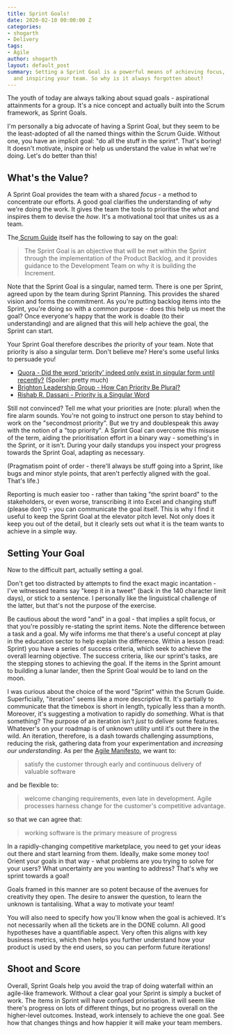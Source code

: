 ```yaml
---
title: Sprint Goals!
date: 2020-02-10 00:00:00 Z
categories:
- shogarth
- Delivery
tags:
- Agile
author: shogarth
layout: default_post
summary: Setting a Sprint Goal is a powerful means of achieving focus, motivating
  and inspiring your team. So why is it always forgotten about?
---
```


The youth of today are always talking about squad goals - aspirational attainments for a group. It's a nice concept and actually built into the Scrum framework, as Sprint Goals.

I'm personally a big advocate of having a Sprint Goal, but they seem to be the least-adopted of all the named things within the Scrum Guide. Without one, you have an implicit goal: "do all the stuff in the sprint". That's boring! It doesn't motivate, inspire or help us understand the value in what we're doing. Let's do better than this!

## What's the Value?

A Sprint Goal provides the team with a shared _focus_ - a method to concentrate our efforts. A good goal clarifies the understanding of _why_ we're doing the work. It gives the team the tools to prioritise the _what_ and inspires them to devise the _how_. It's a motivational tool that unites us as a team.

The[ Scrum Guide](https://www.scrumguides.org/scrum-guide.html "Scrum Guide") itself has the following to say on the goal:

> The Sprint Goal is an objective that will be met within the Sprint through the implementation of the Product Backlog, and it provides guidance to the Development Team on why it is building the Increment.

Note that the Sprint Goal is a singular, named term. There is one per Sprint, agreed upon by the team during Sprint Planning. This provides the shared vision and forms the commitment. As you're putting backlog items into the Sprint, you're doing so with a common purpose - does this help us meet the goal? Once everyone's happy that the work is doable (to their understanding) and are aligned that this will help achieve the goal, the Sprint can start.

Your Sprint Goal therefore describes _the_ priority of your team. Note that priority is also a singular term. Don't believe me? Here's some useful links to persuade you!

* [Quora - Did the word 'priority' indeed only exist in singular form until recently?](https://www.quora.com/Did-the-word-priority-indeed-only-exist-in-singular-form-until-recently?share=1) (Spoiler: pretty much)
* [Brighton Leadership Group - How Can Priority Be Plural?](https://brightonleadership.com/2016/04/05/can-priority-plural/)
* [Rishab R. Dassani - Priority is a Singular Word](https://dazne.net/priority/)

Still not convinced? Tell me what your priorities are (note: plural) when the fire alarm sounds. You're not going to instruct one person to stay behind to work on the "secondmost priority". But we try and doublespeak this away with the notion of a "top priority". A Sprint Goal can overcome this misuse of the term, aiding the prioritisation effort in a binary way - something's in the Sprint, or it isn't. During your daily standups you inspect your progress towards the Sprint Goal, adapting as necessary.

(Pragmatism point of order - there'll always be stuff going into a Sprint, like bugs and minor style points, that aren't perfectly aligned with the goal. That's life.)

Reporting is much easier too - rather than taking "the sprint board" to the stakeholders, or even worse, transcribing it into Excel and changing stuff (please don't) - you can communicate the goal itself. This is why I find it useful to keep the Sprint Goal at the elevator pitch level. Not only does it keep you out of the detail, but it clearly sets out what it is the team wants to achieve in a simple way.

## Setting Your Goal

Now to the difficult part, actually setting a goal.

Don't get too distracted by attempts to find the exact magic incantation - I've witnessed teams say "keep it in a tweet" (back in the 140 character limit days), or stick to a sentence. I personally like the linguistical challenge of the latter, but that's not the purpose of the exercise.

Be cautious about the word "and" in a goal - that implies a split focus, or that you're possibly re-stating the sprint items. Note the difference between a task and a goal. My wife informs me that there's a useful concept at play in the education sector to help explain the difference. Within a lesson (read: Sprint) you have a series of success criteria, which seek to achieve the overall learning objective. The success criteria, like our sprint's tasks, are the stepping stones to achieving the goal. If the items in the Sprint amount to building a lunar lander, then the Sprint Goal would be to land on the moon.

I was curious about the choice of the word "Sprint" within the Scrum Guide.  Superficially, "iteration" seems like a more descriptive fit. It's partially to communicate that the timebox is short in length, typically less than a month. Moreover, it's suggesting a motivation to rapidly do _something_. What is that something? The purpose of an iteration isn't _just_ to deliver some features. Whatever's on your roadmap is of unknown utility until it's out there in the wild. An iteration, therefore, is a dash towards challenging assumptions, reducing the risk, gathering data from your experimentation and _increasing our understanding_. As per the [Agile Manifesto](https://agilemanifesto.org/principles.html), we want to:

> satisfy the customer through early and continuous delivery of valuable software

and be flexible to:

> welcome changing requirements, even late in development. Agile processes harness change for the customer's competitive advantage.

so that we can agree that:

> working software is the primary measure of progress

In a rapidly-changing competitive marketplace, you need to get your ideas out there and start learning from them. Ideally, make some money too! Orient your goals in that way - what problems are you trying to solve for your users? What uncertainty are you wanting to address? That's why we sprint towards a goal!

Goals framed in this manner are so potent because of the avenues for creativity they open. The desire to answer the question, to learn the unknown is tantalising. What a way to motivate your team!

You will also need to specify how you'll know when the goal is achieved. It's not necessarily when all the tickets are in the DONE column. All good hypotheses have a quantifiable aspect. Very often this aligns with key business metrics, which then helps you further understand how your product is used by the end users, so you can perform future iterations!

## Shoot and Score

Overall, Sprint Goals help you avoid the trap of doing waterfall within an agile-like framework. Without a clear goal your Sprint is simply a bucket of work. The items in Sprint will have confused priorisation. it will seem like there's progress on lots of different things, but no progress overall on the higher-level outcomes. Instead, work intensely to achieve the one goal. See how that changes things and how happier it will make your team members.
